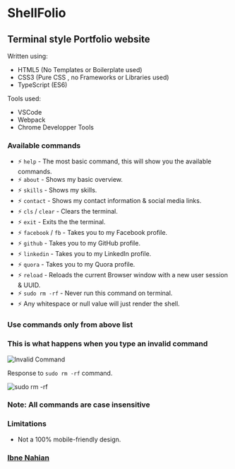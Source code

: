 # ShellFolio

## Terminal style Portfolio website

Written using:

- HTML5 (No Templates or Boilerplate used)
- CSS3 (Pure CSS , no Frameworks or Libraries used)
- TypeScript (ES6)

Tools used:

- VSCode
- Webpack
- Chrome Developper Tools

### Available commands

- ⚡ `help` - The most basic command, this will show you the available commands.
- ⚡ `about` - Shows my basic overview.
- ⚡ `skills` - Shows my skills.
- ⚡ `contact` - Shows my contact information & social media links.
- ⚡ `cls` / `clear` - Clears the terminal.
- ⚡ `exit` - Exits the the terminal.
- ⚡ `facebook` / `fb` - Takes you to my Facebook profile.
- ⚡ `github` - Takes you to my GitHub profile.
- ⚡ `linkedin` - Takes you to my LinkedIn profile.
- ⚡ `quora` - Takes you to my Quora profile.
- ⚡ `reload` - Reloads the current Browser window with a new user session & UUID.
- ⚡ `sudo rm -rf` - Never run this command on terminal.
- ⚡ Any whitespace or null value will just render the shell.

### Use commands only from above list

### This is what happens when you type an invalid command

![Invalid Command](https://github.com/evilprince2009/evilprince2009.github.io/blob/main/Screenshots/invalid%20command.png)

Response to `sudo rm -rf` command.

![sudo rm -rf](https://github.com/evilprince2009/evilprince2009.github.io/blob/main/Screenshots/sudo%20rn%20-rf.png)

### Note: All commands are case insensitive

### Limitations

- Not a 100% mobile-friendly design.

### [Ibne Nahian](https://www.facebook.com/evilprince2009)

